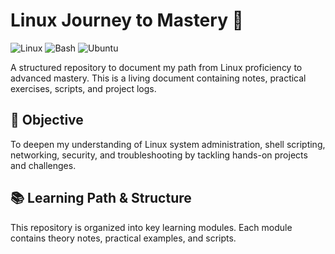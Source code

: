 # Linux Journey to Mastery 🐧

![Linux](https://img.shields.io/badge/Linux-FCC624?style=for-the-badge&logo=linux&logoColor=black)
![Bash](https://img.shields.io/badge/Shell_Script-121011?style=for-the-badge&logo=gnu-bash&logoColor=white)
![Ubuntu](https://img.shields.io/badge/Ubuntu-E95420?style=for-the-badge&logo=ubuntu&logoColor=white)

A structured repository to document my path from Linux proficiency to advanced mastery. This is a living document containing notes, practical exercises, scripts, and project logs.

## 🎯 Objective

To deepen my understanding of Linux system administration, shell scripting, networking, security, and troubleshooting by tackling hands-on projects and challenges.

## 📚 Learning Path & Structure

This repository is organized into key learning modules. Each module contains theory notes, practical examples, and scripts.
